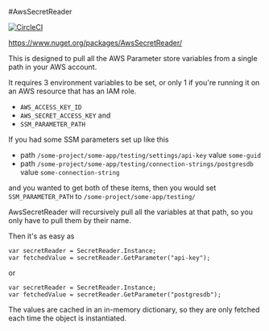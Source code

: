 #AwsSecretReader

[![CircleCI](https://circleci.com/gh/soydantaylor/awssecretreader.svg?style=svg)](https://circleci.com/gh/soydantaylor/awssecretreader)

https://www.nuget.org/packages/AwsSecretReader/

This is designed to pull all the AWS Parameter store variables from a single path in your AWS account.

It requires 3 environment variables to be set, or only 1 if you're running it on an AWS resource that has an IAM role.

 - `AWS_ACCESS_KEY_ID`
 - `AWS_SECRET_ACCESS_KEY` and
 - `SSM_PARAMETER_PATH`


If you had some SSM parameters set up like this
 - path `/some-project/some-app/testing/settings/api-key` value `some-guid`
 - path `/some-project/some-app/testing/connection-strings/postgresdb` value `some-connection-string`

and you wanted to get both of these items, then you would set `SSM_PARAMETER_PATH` to
`/some-project/some-app/testing/`

AwsSecretReader will recursively pull all the variables at that path, so you only have to pull them by their name.

Then it's as easy as 

```
var secretReader = SecretReader.Instance;
var fetchedValue = secretReader.GetParameter("api-key");
```
or
```
var secretReader = SecretReader.Instance;
var fetchedValue = secretReader.GetParameter("postgresdb");
```

The values are cached in an in-memory dictionary, so they are only fetched each time the object is instantiated.


